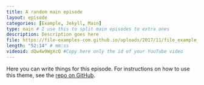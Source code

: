 ```yaml
---
title: A random main episode
layout: episode
categories: [Example, Jekyll, Main]
type: main # I use this to split main episodes to extra ones
description: Description goes here
file: https://file-examples-com.github.io/uploads/2017/11/file_example_MP3_700KB.mp3 #Link to your .mp3 file
length: "52:14" # mm:ss
videoid: dQw4w9WgXcQ #Copy here only the id of your YouTube video
---
```


Here you can write things for this episode.
For instructions on how to use this theme, see the [repo on GitHub](https://github.com/PandaSekh/Jekyll-Podcaster).
